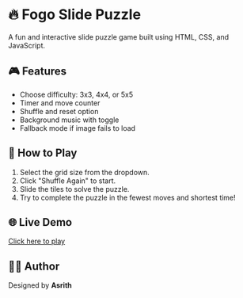 # 🔥 Fogo Slide Puzzle

A fun and interactive slide puzzle game built using HTML, CSS, and JavaScript.

## 🎮 Features

- Choose difficulty: 3x3, 4x4, or 5x5
- Timer and move counter
- Shuffle and reset option
- Background music with toggle
- Fallback mode if image fails to load

## 🚀 How to Play

1. Select the grid size from the dropdown.
2. Click "Shuffle Again" to start.
3. Slide the tiles to solve the puzzle.
4. Try to complete the puzzle in the fewest moves and shortest time!

## 🌐 Live Demo

[Click here to play](https://agangamasrith.github.io/puzzlegame/)

## 👨‍💻 Author

Designed by **Asrith**
